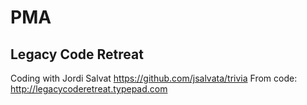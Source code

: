 # PMA #
## Legacy Code Retreat ##
Coding with Jordi Salvat
https://github.com/jsalvata/trivia
From code: http://legacycoderetreat.typepad.com
